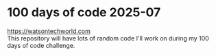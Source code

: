 # 100 days of code 2025-07
https://watsontechworld.com <br/>
This repository will have lots of random code I'll work on during my 100 days of code challenge.<br/>

